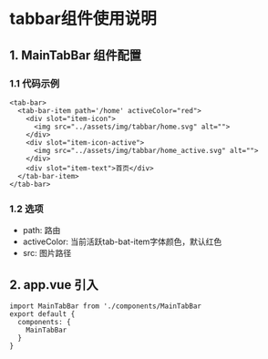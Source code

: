 # tabbar组件使用说明

## 1. MainTabBar 组件配置
### 1.1 代码示例
```
<tab-bar>
  <tab-bar-item path='/home' activeColor="red">
    <div slot="item-icon">
      <img src="../assets/img/tabbar/home.svg" alt="">
    </div>
    <div slot="item-icon-active">
      <img src="../assets/img/tabbar/home_active.svg" alt=""> 
    </div>
    <div slot="item-text">首页</div>
  </tab-bar-item>
</tab-bar>
```
### 1.2 选项
* path: 路由
* activeColor: 当前活跃tab-bat-item字体颜色，默认红色
* src: 图片路径

## 2. app.vue 引入
```
import MainTabBar from './components/MainTabBar
export default {
  components: {
    MainTabBar
  }
}

```
